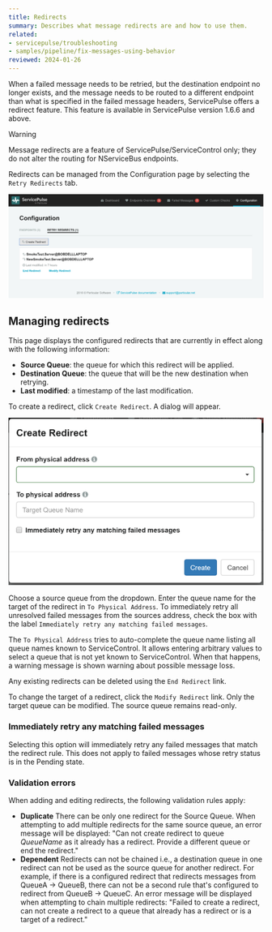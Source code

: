 ```yaml
---
title: Redirects
summary: Describes what message redirects are and how to use them.
related:
- servicepulse/troubleshooting
- samples/pipeline/fix-messages-using-behavior
reviewed: 2024-01-26
---
```


When a failed message needs to be retried, but the destination endpoint no longer exists, and the message needs to be routed to a different endpoint than what is specified in the failed message headers, ServicePulse offers a redirect feature. This feature is available in ServicePulse version 1.6.6 and above.

> [!WARNING]
> Message redirects are a feature of ServicePulse/ServiceControl only; they do not alter the routing for NServiceBus endpoints.

Redirects can be managed from the Configuration page by selecting the `Retry Redirects` tab.

![Redirects Tab](images/redirects.png 'width=500')


## Managing redirects

This page displays the configured redirects that are currently in effect along with the following information:

 * **Source Queue**: the queue for which this redirect will be applied.
 * **Destination Queue**: the queue that will be the new destination when retrying.
 * **Last modified**: a timestamp of the last modification.

To create a redirect, click `Create Redirect`. A dialog will appear.

![Create Redirects Dialog](images/redirects-create.png 'width=500')

Choose a source queue from the dropdown. Enter the queue name for the target of the redirect in `To Physical Address`. To immediately retry all unresolved failed messages from the sources address, check the box with the label `Immediately retry any matching failed messages`.

The `To Physical Address` tries to auto-complete the queue name listing all queue names known to ServiceControl. It allows entering arbitrary values to select a queue that is not yet known to ServiceControl. When that happens, a warning message is shown warning about possible message loss. 

Any existing redirects can be deleted using the `End Redirect` link.

To change the target of a redirect, click the `Modify Redirect` link. Only the target queue can be modified. The source queue remains read-only.

### Immediately retry any matching failed messages

Selecting this option will immediately retry any failed messages that match the redirect rule. This does not apply to failed messages whose retry status is in the Pending state.


### Validation errors

When adding and editing redirects, the following validation rules apply:

 * **Duplicate** There can be only one redirect for the Source Queue. When attempting to add multiple redirects for the same source queue, an error message will be displayed: "Can not create redirect to queue *QueueName* as it already has a redirect. Provide a different queue or end the redirect."
 * **Dependent** Redirects can not be chained i.e., a destination queue in one redirect can not be used as the source queue for another redirect. For example, if there is a configured redirect that redirects messages from QueueA -> QueueB, there can not be a second rule that's configured to redirect from QueueB -> QueueC. An error message will be displayed when attempting to chain multiple redirects: "Failed to create a redirect, can not create a redirect to a queue that already has a redirect or is a target of a redirect."

